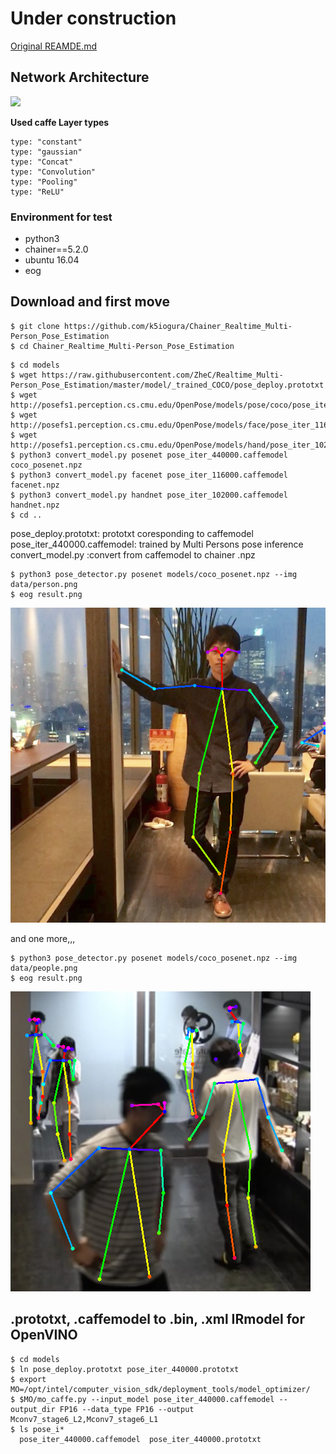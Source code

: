 
# Under construction

[Original REAMDE.md](./README_original.md)

## Network Architecture

![](https://github.com/ZheC/Multi-Person-Pose-Estimation/blob/master/readme/arch.png)

**Used caffe Layer types**  

    type: "constant"
    type: "gaussian"
    type: "Concat"
    type: "Convolution"
    type: "Pooling"
    type: "ReLU"

### Environment for test

- python3
- chainer==5.2.0
- ubuntu 16.04
- eog

## Download and first move
```
$ git clone https://github.com/k5iogura/Chainer_Realtime_Multi-Person_Pose_Estimation
$ cd Chainer_Realtime_Multi-Person_Pose_Estimation
```

```
$ cd models
$ wget https://raw.githubusercontent.com/ZheC/Realtime_Multi-Person_Pose_Estimation/master/model/_trained_COCO/pose_deploy.prototxt
$ wget http://posefs1.perception.cs.cmu.edu/OpenPose/models/pose/coco/pose_iter_440000.caffemodel
$ wget http://posefs1.perception.cs.cmu.edu/OpenPose/models/face/pose_iter_116000.caffemodel
$ wget http://posefs1.perception.cs.cmu.edu/OpenPose/models/hand/pose_iter_102000.caffemodel
$ python3 convert_model.py posenet pose_iter_440000.caffemodel coco_posenet.npz
$ python3 convert_model.py facenet pose_iter_116000.caffemodel facenet.npz
$ python3 convert_model.py handnet pose_iter_102000.caffemodel handnet.npz
$ cd ..
```

pose_deploy.prototxt: prototxt coresponding to caffemodel  
pose_iter_440000.caffemodel: trained by Multi Persons pose inference  
convert_model.py :convert from caffemodel to chainer .npz  


```
$ python3 pose_detector.py posenet models/coco_posenet.npz --img data/person.png
$ eog result.png
```

![](files/person_result.png)

and one more,,,

```
$ python3 pose_detector.py posenet models/coco_posenet.npz --img data/people.png
$ eog result.png
```

![](files/people_result.png)

## .prototxt, .caffemodel to .bin, .xml IRmodel for OpenVINO

    $ cd models
    $ ln pose_deploy.prototxt pose_iter_440000.prototxt
    $ export MO=/opt/intel/computer_vision_sdk/deployment_tools/model_optimizer/
    $ $MO/mo_caffe.py --input_model pose_iter_440000.caffemodel --output_dir FP16 --data_type FP16 --output Mconv7_stage6_L2,Mconv7_stage6_L1
    $ ls pose_i*
      pose_iter_440000.caffemodel  pose_iter_440000.prototxt
